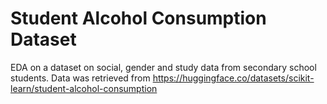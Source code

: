 # Student Alcohol Consumption Dataset
EDA on a dataset on social, gender and study data from secondary school students. Data was retrieved from
https://huggingface.co/datasets/scikit-learn/student-alcohol-consumption

